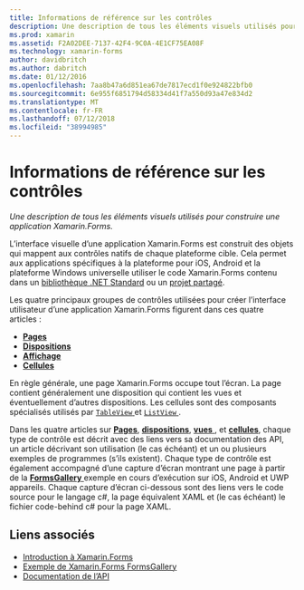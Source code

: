 ```yaml
---
title: Informations de référence sur les contrôles
description: Une description de tous les éléments visuels utilisés pour construire une application Xamarin.Forms. Cet article répertorie les groupes de contrôle qui composent l’interface utilisateur d’une application Xamarin.Forms.
ms.prod: xamarin
ms.assetid: F2A02DEE-7137-42F4-9C0A-4E1CF75EA08F
ms.technology: xamarin-forms
author: davidbritch
ms.author: dabritch
ms.date: 01/12/2016
ms.openlocfilehash: 7aa8b47a6d851ea67de7817ecd1f0e924822bfb0
ms.sourcegitcommit: 6e955f6851794d58334d41f7a550d93a47e834d2
ms.translationtype: MT
ms.contentlocale: fr-FR
ms.lasthandoff: 07/12/2018
ms.locfileid: "38994985"
---
```

# <a name="controls-reference"></a>Informations de référence sur les contrôles

_Une description de tous les éléments visuels utilisés pour construire une application Xamarin.Forms._

L’interface visuelle d’une application Xamarin.Forms est construit des objets qui mappent aux contrôles natifs de chaque plateforme cible. Cela permet aux applications spécifiques à la plateforme pour iOS, Android et la plateforme Windows universelle utiliser le code Xamarin.Forms contenu dans un [bibliothèque .NET Standard](~/cross-platform/app-fundamentals/net-standard.md) ou un [projet partagé](~/cross-platform/app-fundamentals/shared-projects.md).

Les quatre principaux groupes de contrôles utilisées pour créer l’interface utilisateur d’une application Xamarin.Forms figurent dans ces quatre articles :

- [**Pages**](pages.md)
- [**Dispositions**](layouts.md)
- [**Affichage**](views.md)
- [**Cellules**](cells.md)

En règle générale, une page Xamarin.Forms occupe tout l’écran. La page contient généralement une disposition qui contient les vues et éventuellement d’autres dispositions. Les cellules sont des composants spécialisés utilisés par [ `TableView` ](views.md#tableView) et [ `ListView` ](views.md#listView).

Dans les quatre articles sur [ **Pages**](pages.md), [ **dispositions**](layouts.md), [ **vues** ](views.md), et [ **cellules**](cells.md), chaque type de contrôle est décrit avec des liens vers sa documentation des API, un article décrivant son utilisation (le cas échéant) et un ou plusieurs exemples de programmes (s’ils existent). Chaque type de contrôle est également accompagné d’une capture d’écran montrant une page à partir de la [ **FormsGallery** ](https://developer.xamarin.com/samples/FormsGallery/) exemple en cours d’exécution sur iOS, Android et UWP appareils. Chaque capture d’écran ci-dessous sont des liens vers le code source pour le langage c#, la page équivalent XAML et (le cas échéant) le fichier code-behind c# pour la page XAML.

## <a name="related-links"></a>Liens associés

- [Introduction à Xamarin.Forms](~/xamarin-forms/get-started/introduction-to-xamarin-forms.md)
- [Exemple de Xamarin.Forms FormsGallery](https://developer.xamarin.com/samples/FormsGallery/)
- [Documentation de l’API](https://docs.microsoft.com/dotnet/api/xamarin.forms?view=xamarin-forms)
